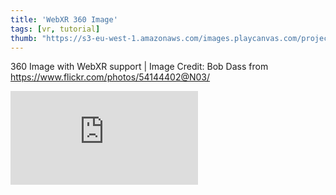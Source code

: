 ```yaml
---
title: 'WebXR 360 Image'
tags: [vr, tutorial]
thumb: "https://s3-eu-west-1.amazonaws.com/images.playcanvas.com/projects/12/434266/3B51C6-image-75.jpg"
---
```


360 Image with WebXR support | Image Credit: Bob Dass from https://www.flickr.com/photos/54144402@N03/

<div className="iframe-container">
    <iframe loading="lazy" src="https://playcanv.as/p/v6qoi4Yt/" title="WebXR 360 Image" webkitallowfullscreen="true" mozallowfullscreen="true" allow="autoplay" allowfullscreen="true" allowvr="" scrolling="no" frameborder="0" />
</div>
